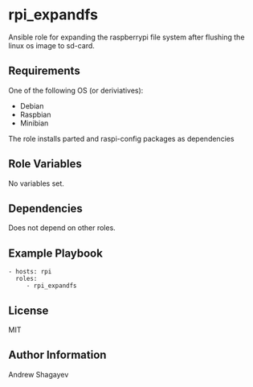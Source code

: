 rpi_expandfs
=========

Ansible role for expanding the raspberrypi file system after flushing the linux os image to sd-card.

Requirements
------------

One of the following OS (or deriviatives):
 - Debian
 - Raspbian
 - Minibian

The role installs parted and raspi-config packages as dependencies

Role Variables
--------------

No variables set.

Dependencies
------------

Does not depend on other roles.

Example Playbook
----------------

    - hosts: rpi
      roles:
         - rpi_expandfs

License
-------

MIT

Author Information
------------------

Andrew Shagayev
